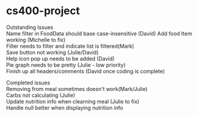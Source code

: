 # cs400-project

Outstanding Issues<br>
Name filter in FoodData should base case-insensitive (David)
Add food Item working (Michelle to fix)<br>
Filter needs to filter and indicate list is filtered(Mark)<br>
Save button not working (Julie/David) <br>
Help icon pop up needs to be added (David)<Br>
Pie graph needs to be pretty (Julie - low priority)<Br>
Finish up all headers/comments (David once coding is complete)<br>


Completed issues <br>
Removing from meal sometimes doesn't work(Mark/Julie)<br>
Carbs not calculating (Julie)<br>
Update nutrition info when clearning meal (Julie to fix)<br>
Handle null better when displaying nutrition info<br>
